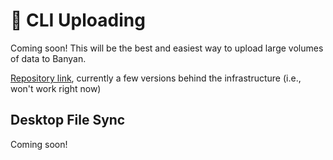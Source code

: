 # 💾 CLI Uploading

Coming soon! This will be the best and easiest way to upload large volumes of data to Banyan.

[Repository link](https://github.com/banyancomputer/banyan-cli), currently a few versions behind the infrastructure (i.e., won't work right now)

## Desktop File Sync

Coming soon!
